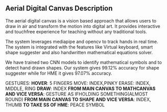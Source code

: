 ## Aerial Digital Canvas Description 

The aerial digital canvas is a vision based approach that allows users to draw in air and transform the motion into digital art. It provides interactive and touchfree experience for teaching without any traditional tools.

The system leverages mediapipe and opencv to track hands in real time. The system is integrated with the features like Virtual keyboard, smart shape suggester and also handwritten mathematical equations solver.

We have trained two CNN models to identify mathematical symbols and to detect hand drawn shapes. Our system gives 99.12% accuracy for shape suggester while for HME it gives 97.07% accuracy.

GESTURES: **HOVER**: 5 FINGERS MOVE: INDEX,PINKY ERASE: INDEX, MIDDLE, RING
**DRAW**: INDEX
**FROM MAIN CANVAS TO MATHCANVAS AND VICE VERSA**: GESTURE AS IFHOLDING SOMETHING(ALMOST ROUND) 
**FROM MAIN CANVAS TO SHAPE AND VICE VERSA**: INDEX, THUMB 
**TO TAKE SS OF HME**: PEACE SYMBOL



